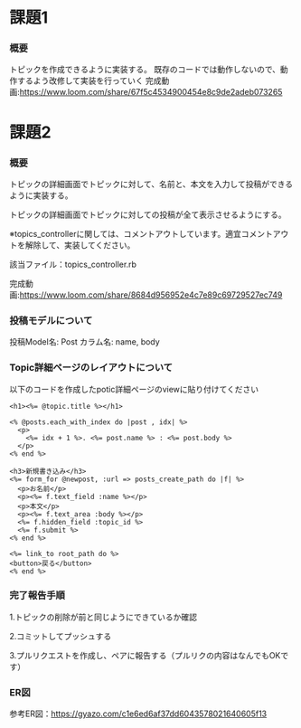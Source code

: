 # 課題1
### 概要

トピックを作成できるように実装する。
既存のコードでは動作しないので、動作するよう改修して実装を行っていく
完成動画:https://www.loom.com/share/67f5c4534900454e8c9de2adeb073265



# 課題2
### 概要

トピックの詳細画面でトピックに対して、名前と、本文を入力して投稿ができるように実装する。

トピックの詳細画面でトピックに対しての投稿が全て表示させるようにする。


※topics_controllerに関しては、コメントアウトしています。適宜コメントアウトを解除して、実装してください。

該当ファイル：topics_controller.rb

完成動画:https://www.loom.com/share/8684d956952e4c7e89c69729527ec749

### 投稿モデルについて 

投稿Model名: Post
カラム名: name, body

### Topic詳細ページのレイアウトについて
以下のコードを作成したpotic詳細ページのviewに貼り付けてください
```
<h1><%= @topic.title %></h1>

<% @posts.each_with_index do |post , idx| %>
  <p>
    <%= idx + 1 %>. <%= post.name %> : <%= post.body %>
  </p>
<% end %>

<h3>新規書き込み</h3>
<%= form_for @newpost, :url => posts_create_path do |f| %>
  <p>お名前</p>
  <p><%= f.text_field :name %></p>
  <p>本文</p>
  <p><%= f.text_area :body %></p>
  <%= f.hidden_field :topic_id %>
  <%= f.submit %>
<% end %>

<%= link_to root_path do %>
<button>戻る</button>
<% end %>
```


### 完了報告手順

1.トピックの削除が前と同じようにできているか確認

2.コミットしてプッシュする

3.プルリクエストを作成し、ペアに報告する（プルリクの内容はなんでもOKです）

### ER図

参考ER図：https://gyazo.com/c1e6ed6af37dd6043578021640605f13

